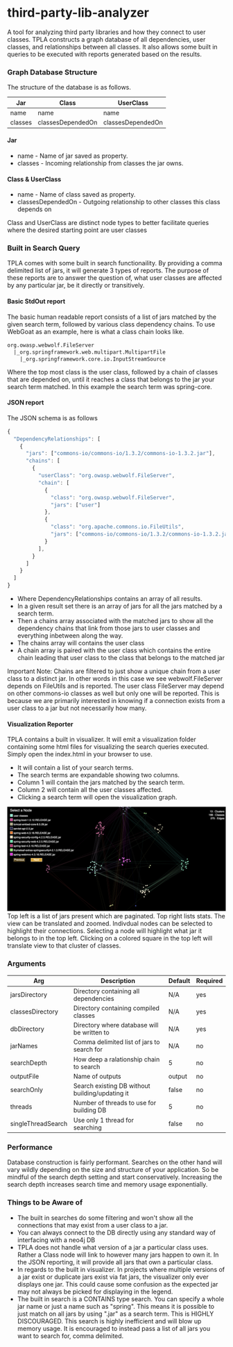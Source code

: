 # third-party-lib-analyzer

A tool for analyzing third party libraries and how they connect to user classes. TPLA constructs a graph database of all dependencies, user classes, and relationships between all classes. It also allows some built in queries to be executed with reports generated based on the results.

### Graph Database Structure

The structure of the database is as follows.

Jar | Class | UserClass
------------- | ------------- | -------------
name | name | name
classes | classesDependedOn | classesDependedOn

#### Jar
* name - Name of jar saved as property.
* classes - Incoming relationship from classes the jar owns.

#### Class & UserClass
* name - Name of class saved as property.
* classesDependedOn - Outgoing relationship to other classes this class depends on

Class and UserClass are distinct node types to better facilitate queries where the desired starting point are user classes

### Built in Search Query
TPLA comes with some built in search functionaility. By providing a comma delimited list of jars, it will generate 3 types of reports. The purpose of these reports are to answer the question of, what user classes are affected by any particular jar, be it directly or transitively.

#### Basic StdOut report
The basic human readable report consists of a list of jars matched by the given search term, followed by various class dependency chains. To use WebGoat as an example, here is what a class chain looks like.

```
org.owasp.webwolf.FileServer
  |_org.springframework.web.multipart.MultipartFile
    |_org.springframework.core.io.InputStreamSource
```
    
Where the top most class is the user class, followed by a chain of classes that are depended on, until it reaches a class that belongs to the jar your search term matched. In this example the search term was spring-core.

#### JSON report
The JSON schema is as follows
```Javascript
{
  "DependencyRelationships": [
    {
      "jars": ["commons-io/commons-io/1.3.2/commons-io-1.3.2.jar"],
      "chains": [
        {
          "userClass": "org.owasp.webwolf.FileServer",
          "chain": [
            {
              "class": "org.owasp.webwolf.FileServer",
              "jars": ["user"]
            },
            {
              "class": "org.apache.commons.io.FileUtils",
              "jars": ["commons-io/commons-io/1.3.2/commons-io-1.3.2.jar"]
            }
          ],
        }
      ]
    }
  ]
}
```
* Where DependencyRelationships contains an array of all results. 
* In a given result set there is an array of jars for all the jars matched by a search term. 
* Then a chains array associated with the matched jars to show all the dependency chains that link from those jars to user classes and everything inbetween along the way.
* The chains array will contains the user class
* A chain array is paired with the user class which contains the entire chain leading that user class to the class that belongs to the matched jar

Important Note: Chains are filtered to just show a unique chain from a user class to a distinct jar. In other words in this case we see webwolf.FileServer depends on FileUtils and is reported. The user class FileServer may depend on other commons-io classes as well but only one will be reported. This is because we are primarily interested in knowing if a connection exists from a user class to a jar but not necessarily how many.

#### Visualization Reporter
TPLA contains a built in visualizer. It will emit a visualization folder containing some html files for visualizing the search queries executed. Simply open the index.html in your browser to use. 
* It will contain a list of your search terms. 
* The search terms are expandable showing two columns.
* Column 1 will contain the jars matched by the search term.
* Column 2 will contain all the user classes affected.
* Clicking a search term will open the visualization graph.

![Visualizer](visScreenShot.png)
Top left is a list of jars present which are paginated. Top right lists stats. The view can be translated and zoomed. Indivdual nodes can be selected to highlight their connections. Selecting a node will highlight what jar it belongs to in the top left. Clicking on a colored square in the top left will translate view to that cluster of classes.

### Arguments
Arg | Description | Default | Required
------------- | ------------- | --- | ---
jarsDirectory | Directory containing all dependencies | N/A | yes
classesDirectory | Directory containing compiled classes | N/A | yes
dbDirectory | Directory where database will be written to | N/A | yes
jarNames | Comma delimited list of jars to search for | N/A | no
searchDepth | How deep a ralationship chain to search | 5 | no
outputFile | Name of outputs | output | no
searchOnly | Search existing DB without building/updating it | false | no
threads | Number of threads to use for building DB | 5 | no
singleThreadSearch | Use only 1 thread for searching | false | no

### Performance
Database construction is fairly performant. Searches on the other hand will vary wildly depending on the size and structure of your application. So be mindful of the search depth setting and start conservatively. Increasing the search depth increases search time and memory usage exponentially.

### Things to be Aware of
* The built in searches do some filtering and won't show all the connections that may exist from a user class to a jar.
* You can always connect to the DB directly using any standard way of interfacing with a neo4j DB
* TPLA does not handle what version of a jar a particular class uses. Rather a Class node will link to however many jars happen to own it. In the JSON reporting, it will provide all jars that own a particular class. 
* In regards to the built in visualizer. In projects where multiple versions of a jar exist or duplicate jars exist via fat jars, the visualizer only ever displays one jar. This could cause some confusion as the expected jar may not always be picked for displaying in the legend.
* The built in search is a CONTAINS type search. You can specify a whole jar name or just a name such as "spring". This means it is possible to just match on all jars by using ".jar" as a search term. This is HIGHLY DISCOURAGED. This search is highly inefficient and will blow up memory usage. It is encouraged to instead pass a list of all jars you want to search for, comma delimited.
